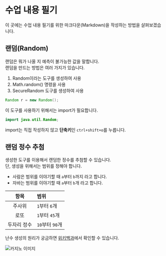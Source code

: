 # 수업 내용 필기

이 곳에는 수업 내용 필기를 위한 마크다운(Markdown)을 작성하는 방법을 살펴보겠습니다.  

## 랜덤(Random)  

랜덤은 뭐가 나올 지 예측이 불가능한 값을 말합니다.  
랜덤을 만드는 방법은 여러 가지가 있습니다.  
  
1. Random이라는 도구를 생성하여 사용  
2. Math.random() 명령을 사용  
3. SecureRandom 도구를 생성하여 사용
 
```java
Random r = new Random();
```

이 도구를 사용하기 위해서는 import가 필요합니다.  

```java  
import java.util.Random;
```

import는 직접 작성하지 않고 **단축키**인 `ctrl+shift+o`를 누릅니다.

## 랜덤 정수 추첨

생성한 도구를 이용해서 랜덤한 정수를 추첨할 수 있습니다.  
단, 생성을 위해서는 범위를 정해야 합니다. 
  
- 사람은 범위를 이야기할 때 `a`부터 `b`까지 라고 합니다.  
- 자바는 범위를 이야기할 때 `a`부터 `b`개 라고 합니다.

| 항목 | 범위 |    
| :---: | :--- |    
| 주사위 | `1`부터 `6`개 |  
| 로또 | `1`부터 `45`개 |  
| 두자리 정수 | `10`부터 `90`개 |

난수 생성의 원리가 궁금하면 [위키백과](https://ko.wikipedia.org/wiki/%EB%82%9C%EC%88%98)에서 확인할 수 있습니다.  

![카지노 이미지](https://www.ramadajeju.co.kr/RamadaPlazaJeju_common/images/homepage/facilities/CASINO03.jpg)


